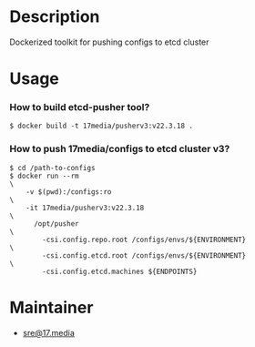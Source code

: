 # Description

Dockerized toolkit for pushing configs to etcd cluster

# Usage

### How to build etcd-pusher tool?

    $ docker build -t 17media/pusherv3:v22.3.18 .

### How to push 17media/configs to etcd cluster v3?

    $ cd /path-to-configs
    $ docker run --rm                                                         \
        -v $(pwd):/configs:ro                                                 \
        -it 17media/pusherv3:v22.3.18                                        \
          /opt/pusher                                                         \
            -csi.config.repo.root /configs/envs/${ENVIRONMENT}                \
            -csi.config.etcd.root /configs/envs/${ENVIRONMENT}                \
            -csi.config.etcd.machines ${ENDPOINTS}

# Maintainer

- sre@17.media
